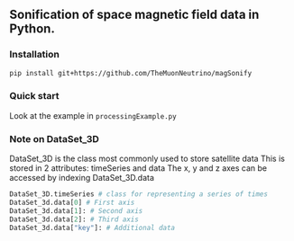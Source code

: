 Sonification of space magnetic field data in Python.
----------------------------------------
### Installation ###

```sh
pip install git+https://github.com/TheMuonNeutrino/magSonify
```

### Quick start ###
Look at the example in `processingExample.py`

### Note on DataSet_3D ###
DataSet_3D is the class most commonly used to store satellite data
This is stored in 2 attributes: timeSeries and data
The x, y and z axes can be accessed by indexing DataSet_3D.data

```python
DataSet_3D.timeSeries # class for representing a series of times
DataSet_3d.data[0] # First axis
DataSet_3d.data[1]: # Second axis
DataSet_3d.data[2]: # Third axis
DataSet_3d.data["key"]: # Additional data
```
